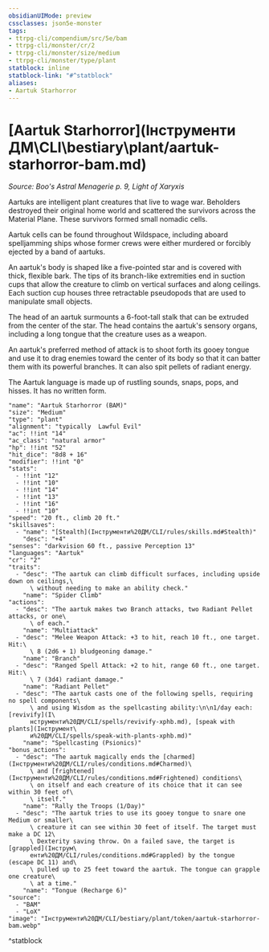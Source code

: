 ```yaml
---
obsidianUIMode: preview
cssclasses: json5e-monster
tags:
- ttrpg-cli/compendium/src/5e/bam
- ttrpg-cli/monster/cr/2
- ttrpg-cli/monster/size/medium
- ttrpg-cli/monster/type/plant
statblock: inline
statblock-link: "#^statblock"
aliases:
- Aartuk Starhorror
---
```

# [Aartuk Starhorror](Інструменти ДМ\CLI\bestiary\plant/aartuk-starhorror-bam.md)
*Source: Boo's Astral Menagerie p. 9, Light of Xaryxis*  

Aartuks are intelligent plant creatures that live to wage war. Beholders destroyed their original home world and scattered the survivors across the Material Plane. These survivors formed small nomadic cells.

Aartuk cells can be found throughout Wildspace, including aboard spelljamming ships whose former crews were either murdered or forcibly ejected by a band of aartuks.

An aartuk's body is shaped like a five-pointed star and is covered with thick, flexible bark. The tips of its branch-like extremities end in suction cups that allow the creature to climb on vertical surfaces and along ceilings. Each suction cup houses three retractable pseudopods that are used to manipulate small objects.

The head of an aartuk surmounts a 6-foot-tall stalk that can be extruded from the center of the star. The head contains the aartuk's sensory organs, including a long tongue that the creature uses as a weapon.

An aartuk's preferred method of attack is to shoot forth its gooey tongue and use it to drag enemies toward the center of its body so that it can batter them with its powerful branches. It can also spit pellets of radiant energy.

The Aartuk language is made up of rustling sounds, snaps, pops, and hisses. It has no written form.

```statblock
"name": "Aartuk Starhorror (BAM)"
"size": "Medium"
"type": "plant"
"alignment": "typically  Lawful Evil"
"ac": !!int "14"
"ac_class": "natural armor"
"hp": !!int "52"
"hit_dice": "8d8 + 16"
"modifier": !!int "0"
"stats":
  - !!int "12"
  - !!int "10"
  - !!int "14"
  - !!int "13"
  - !!int "16"
  - !!int "10"
"speed": "20 ft., climb 20 ft."
"skillsaves":
  - "name": "[Stealth](Інструменти%20ДМ/CLI/rules/skills.md#Stealth)"
    "desc": "+4"
"senses": "darkvision 60 ft., passive Perception 13"
"languages": "Aartuk"
"cr": "2"
"traits":
  - "desc": "The aartuk can climb difficult surfaces, including upside down on ceilings,\
      \ without needing to make an ability check."
    "name": "Spider Climb"
"actions":
  - "desc": "The aartuk makes two Branch attacks, two Radiant Pellet attacks, or one\
      \ of each."
    "name": "Multiattack"
  - "desc": "Melee Weapon Attack: +3 to hit, reach 10 ft., one target. Hit:\
      \ 8 (2d6 + 1) bludgeoning damage."
    "name": "Branch"
  - "desc": "Ranged Spell Attack: +2 to hit, range 60 ft., one target. Hit:\
      \ 7 (3d4) radiant damage."
    "name": "Radiant Pellet"
  - "desc": "The aartuk casts one of the following spells, requiring no spell components\
      \ and using Wisdom as the spellcasting ability:\n\n1/day each: [revivify](І\
      нструменти%20ДМ/CLI/spells/revivify-xphb.md), [speak with plants](Інструмент\
      и%20ДМ/CLI/spells/speak-with-plants-xphb.md)"
    "name": "Spellcasting (Psionics)"
"bonus_actions":
  - "desc": "The aartuk magically ends the [charmed](Інструменти%20ДМ/CLI/rules/conditions.md#Charmed)\
      \ and [frightened](Інструменти%20ДМ/CLI/rules/conditions.md#Frightened) conditions\
      \ on itself and each creature of its choice that it can see within 30 feet of\
      \ itself."
    "name": "Rally the Troops (1/Day)"
  - "desc": "The aartuk tries to use its gooey tongue to snare one Medium or smaller\
      \ creature it can see within 30 feet of itself. The target must make a DC 12\
      \ Dexterity saving throw. On a failed save, the target is [grappled](Інструм\
      енти%20ДМ/CLI/rules/conditions.md#Grappled) by the tongue (escape DC 11) and\
      \ pulled up to 25 feet toward the aartuk. The tongue can grapple one creature\
      \ at a time."
    "name": "Tongue (Recharge 6)"
"source":
  - "BAM"
  - "LoX"
"image": "Інструменти%20ДМ/CLI/bestiary/plant/token/aartuk-starhorror-bam.webp"
```
^statblock